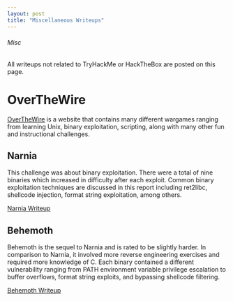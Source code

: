 ```yaml
---
layout: post
title: "Miscellaneous Writeups"
---
```


###### Misc

All writeups not related to TryHackMe or HackTheBox are posted on this page. 

# OverTheWire

<a href="https://overthewire.org/wargames/">OverTheWire</a> is a website that contains many different wargames ranging from learning Unix, binary exploitation, scripting, along with many other fun and instructional challenges.

## Narnia

This challenge was about binary exploitation. There were a total of nine binaries which increased in difficulty after each exploit. Common binary exploitation techniques are discussed in this report including ret2libc, shellcode injection, format string exploitation, among others. 

<a href="https://0xd4y.github.io/Writeups/Misc/Narnia%20Writeup.pdf">Narnia Writeup</a>

## Behemoth

Behemoth is the sequel to Narnia and is rated to be slightly harder. In comparison to Narnia, it involved more reverse engineering exercises and required more knowledge of C. Each binary contained a different vulnerability ranging from PATH environment variable privilege escalation to buffer overflows, format string exploits, and bypassing shellcode filtering.

<a href="https://0xd4y.github.io/Writeups/Misc/Behemoth%20Writeup.pdf">Behemoth Writeup</a>
